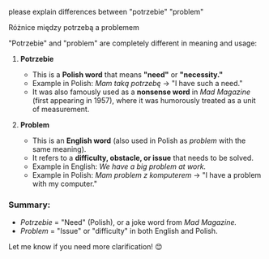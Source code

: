 please explain differences between "potrzebie" "problem"

Różnice między potrzebą a problemem

"Potrzebie" and "problem" are completely different in meaning and usage:  

1. **Potrzebie**  
   - This is a **Polish word** that means **"need"** or **"necessity."**  
   - Example in Polish: *Mam taką potrzebę* → "I have such a need."  
   - It was also famously used as a **nonsense word** in *Mad Magazine* (first appearing in 1957), where it was humorously treated as a unit of measurement.

2. **Problem**  
   - This is an **English word** (also used in Polish as *problem* with the same meaning).  
   - It refers to a **difficulty, obstacle, or issue** that needs to be solved.  
   - Example in English: *We have a big problem at work.*  
   - Example in Polish: *Mam problem z komputerem* → "I have a problem with my computer."

### Summary:  
- *Potrzebie* = "Need" (Polish), or a joke word from *Mad Magazine.*  
- *Problem* = "Issue" or "difficulty" in both English and Polish.  

Let me know if you need more clarification! 😊
